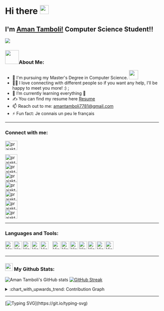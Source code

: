 # Hi there <img src="https://github.com/TheDudeThatCode/TheDudeThatCode/blob/master/Assets/Hi.gif" width="29px">

## I'm [Aman Tamboli!](https://github.com/amantamboli)  Computer Science Student!!

![](https://camo.githubusercontent.com/992babdffd8c74a1502de375fbdf7e4d54773242/68747470733a2f2f6d656469612e67697068792e636f6d2f6d656469612f53576f536b4e36447854737a71494b4571762f67697068792e676966)

### <img src="https://github.com/TheDudeThatCode/TheDudeThatCode/blob/master/Assets/Developer.gif" width="45px">About Me:
- 🏦 I'm pursuing my Master's Degree in Computer Science.
      <img src="https://media.giphy.com/media/WUlplcMpOCEmTGBtBW/giphy.gif" width="30">
- 🔭💬 I love connecting with different people so if you want any help, I'll be happy to meet you more! :) ;
- 🌱 I’m currently learning everything 🤣
- ✍ You can find my resume here [Resume]
- 📫 Reach out to me: amantamboli7781@gmail.com
- ⚡ Fun fact: Je connais un peu le français


---

### Connect with me:
<p align="left">
<a href="https://auth.geeksforgeeks.org/user/prajakta_mane/profile" target="_blank"><img align="center" src="https://cdn.jsdelivr.net/npm/simple-icons@3.0.1/icons/linkedin.svg" alt="prajakta_mane/profile" height="30" width="40" /></a>  

<a href="https://auth.geeksforgeeks.org/user/prajakta_mane/profile" target="_blank"><img align="center" src="https://cdn.jsdelivr.net/npm/simple-icons@3.0.1/icons/telegram.svg" alt="prajakta_mane/profile" height="30" width="40" /></a>  
<a href="https://auth.geeksforgeeks.org/user/prajakta_mane/profile" target="_blank"><img align="center" src="https://cdn.jsdelivr.net/npm/simple-icons@3.0.1/icons/gmail.svg" alt="prajakta_mane/profile" height="30" width="40" /></a>  
<a href="https://auth.geeksforgeeks.org/user/prajakta_mane/profile" target="_blank"><img align="center" src="https://cdn.jsdelivr.net/npm/simple-icons@3.0.1/icons/linkedin.svg" alt="prajakta_mane/profile" height="30" width="40" /></a>  
<a href="https://auth.geeksforgeeks.org/user/prajakta_mane/profile" target="_blank"><img align="center" src="https://cdn.jsdelivr.net/npm/simple-icons@3.0.1/icons/linkedin.svg" alt="prajakta_mane/profile" height="30" width="40" /></a>  
<a href="https://auth.geeksforgeeks.org/user/prajakta_mane/profile" target="_blank"><img align="center" src="https://cdn.jsdelivr.net/npm/simple-icons@3.0.1/icons/linkedin.svg" alt="prajakta_mane/profile" height="30" width="40" /></a>  
<a href="https://auth.geeksforgeeks.org/user/prajakta_mane/profile" target="_blank"><img align="center" src="https://cdn.jsdelivr.net/npm/simple-icons@3.0.1/icons/linkedin.svg" alt="prajakta_mane/profile" height="30" width="40" /></a>  
<a href="https://auth.geeksforgeeks.org/user/prajakta_mane/profile" target="_blank"><img align="center" src="https://cdn.jsdelivr.net/npm/simple-icons@3.0.1/icons/linkedin.svg" alt="prajakta_mane/profile" height="30" width="40" /></a>  
</p>

---
### Languages and Tools:
<img align="left" alt="Visual Studio Code" width="26px" src="https://img.icons8.com/color/48/000000/c-plus-plus-logo.png"/>
<img align="left" alt="Visual Studio Code" width="26px" src="https://img.icons8.com/color/48/000000/javascript.png"/>
<img align="left" alt="Visual Studio Code" width="26px" src="https://img.icons8.com/color/48/000000/python.png"/>
<img align="left" alt="Visual Studio Code" width="26px" src="https://img.icons8.com/color/48/000000/django.png"/>
<img align="left" alt="Visual Studio Code" width="26px" src="https://cdn.jsdelivr.net/gh/devicons/devicon/icons/vscode/vscode-original.svg" style="padding-right:10px;" />
<img align="left" alt="Visual Studio Code" width="26px" src="https://img.icons8.com/color/48/000000/html-5.png"/>
<img align="left" alt="Visual Studio Code" width="26px" src="https://img.icons8.com/color/48/000000/css3.png"/>

<img align="left" alt="Visual Studio Code" width="26px" src="https://img.icons8.com/color/48/000000/github.png"/>
<img align="left" alt="Visual Studio Code" width="26px" src="https://img.icons8.com/color/48/000000/git.png"/>

<img align="left" alt="Visual Studio Code" width="26px" src="https://img.icons8.com/color/48/000000/mysql.png"/>
<img align="left" alt="Visual Studio Code" width="26px" src="https://img.icons8.com/color/48/000000/postgresql.png"/>

<img align="left" alt="Visual Studio Code" width="26px" src="https://img.icons8.com/color/48/000000/java.png"/>



<br />
<br />

---



### <img src='https://media1.giphy.com/media/du3J3cXyzhj75IOgvA/giphy.gif?cid=ecf05e47x2g034i9pzwtzzsd3xgg2w9nr94t4tflbbgo3008&rid=giphy.gif' width='25px'> My Github Stats:
![Aman Tamboli's GitHub stats](https://github-readme-stats.vercel.app/api?username=amantamboli&show_icons=true&title_color=ffc857&icon_color=8ac926&text_color=daf7dc&bg_color=151515&hide=issues&count_private=true&include_all_commits=true)
[![GitHub Streak](https://github-readme-streak-stats.herokuapp.com/?user=amantamboli&theme=dark)](https://git.io/streak-stats)

<details>
   <summary>:chart_with_upwards_trend: Contribution Graph </summary>
   <br/>
   <a><img alt="Activity Graph" src="https://activity-graph.herokuapp.com/graph?username=amantamboli&bg_color=1F222E&color=F8D866&line=F85D7F&point=FFFFFF&hide_border=true" /></a>
</details>

---
[![Typing SVG](https://readme-typing-svg.herokuapp.com?font=Ubuntu&color=%230EAA20&vCenter=true&lines=Thanks+for+visiting!+You're+welcome!)](https://git.io/typing-svg)

[website]: https://codeSTACKr.com
[course]: http://vsCodeHero.com
[twitter]: https://twitter.com/codeSTACKr
[youtube]: https://youtube.com/codeSTACKr
[instagram]: https://instagram.com/codeSTACKr
[linkedin]: https://linkedin.com/in/codeSTACKr
[webdevplaylist]: https://www.youtube.com/playlist?list=PLkwxH9e_vrAJ0WbEsFA9W3I1W-g_BTsbt
[jsplaylist]: https://www.youtube.com/playlist?list=PLkwxH9e_vrALRJKu7wfXby3MKeflhTu6B
[cssplaylist]: https://www.youtube.com/playlist?list=PLkwxH9e_vrALSdvZuEh6gqQdmDoDIoqz4
[reactplaylist]: https://www.youtube.com/playlist?list=PLkwxH9e_vrAK4TdffpxKY3QGyHCpxFcQ0
[Resume]: https://drive.google.com/file/d/1IrSr3yR7FD0TTBlr8Z2kj4swchsdZe74/view?usp=sharing
